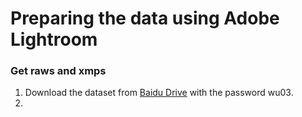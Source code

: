# Preparing the data using Adobe Lightroom

### Get raws and xmps

1. Download the dataset from [Baidu Drive](https://pan.baidu.com/s/1hpMO__JIvqWImdL8rznYcw) with the password wu03.
2. 

